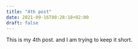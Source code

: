 ```yaml
---
title: "4th post"
date: 2021-09-16T00:28:18+02:00
draft: false
---
```


This is my 4th post.
and I am trying to keep it short.